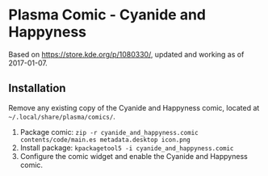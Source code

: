# Plasma Comic - Cyanide and Happyness

Based on https://store.kde.org/p/1080330/, updated and working as of 2017-01-07.

## Installation

Remove any existing copy of the Cyanide and Happyness comic, located at `~/.local/share/plasma/comics/`.

1. Package comic: `zip -r cyanide_and_happyness.comic contents/code/main.es metadata.desktop icon.png`
2. Install package: `kpackagetool5 -i cyanide_and_happyness.comic`
3. Configure the comic widget and enable the Cyanide and Happyness comic.
